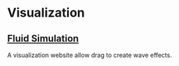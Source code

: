 # Visualization

## [Fluid Simulation](https://paveldogreat.github.io/WebGL-Fluid-Simulation)

A visualization website allow drag to create wave effects.
